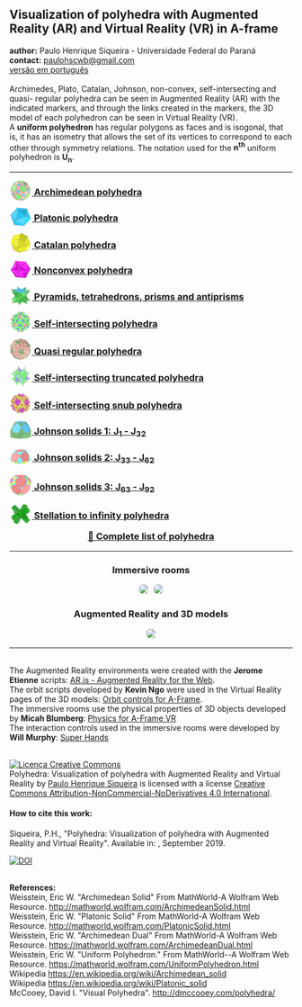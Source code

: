 <link rel="stylesheet" href="scripts/style.css">
<link rel="icon" type="image/png" href="archimedes/vr/salas/imagens/icone.png">
<h2>Visualization of polyhedra with Augmented Reality (AR) and Virtual Reality (VR) in A-frame</h2>
 <b>author:</b> Paulo Henrique Siqueira - Universidade Federal do Paraná
 <br><b>contact:</b> <a href="#">paulohscwb@gmail.com</a>
 <br><a href="https://paulohscwb.github.io/polyhedra/pt-br/">versão em português</a>
 <br><br> Archimedes, Plato, Catalan, Johnson, non-convex, self-intersecting and quasi- regular polyhedra can be seen in Augmented Reality (AR) with the indicated markers, and through the links created in the markers, the 3D model of each polyhedron can be seen in Virtual Reality (VR).
 <br>A <b>uniform polyhedron</b> has regular polygons as faces and is isogonal, that is, it has an isometry that allows the set of its vertices to correspond to each other through symmetry relations. The notation used for the <b>n<sup>th</sup></b> uniform polyhedron is <b>U<sub>n</sub></b>.
<hr>
<h3 style="margin-top:3px"><a target="_blank" href="archimedes/"><img src="archimedes/ar/18A.png" style="margin-bottom:-10px" width="40"> Archimedean polyhedra</a></h3>
<h3 style="margin-top:3px"><a target="_blank" href="platonic/"><img src="platonic/ar/9A.png" style="margin-bottom:-10px" width="40"> Platonic polyhedra</a></h3>
<h3 style="margin-top:3px"><a target="_blank" href="catalan/"><img src="catalan/ar/168A.png" style="margin-bottom:-10px" width="40"> Catalan polyhedra</a></h3>
<h3 style="margin-top:3px"><a target="_blank" href="nonconvex/"><img src="nonconvex/ar/188A.png" style="margin-bottom:-10px" width="40"> Nonconvex polyhedra</a></h3>
<h3 style="margin-top:3px"><a target="_blank" href="polyhedron/"><img src="polyhedron/ar/103A.png" style="margin-bottom:-10px" width="40"> Pyramids, tetrahedrons, prisms and antiprisms</a></h3>
<h3 style="margin-top:3px"><a target="_blank" href="selfintersect/"><img src="selfintersect/ar/149A.png" style="margin-bottom:-10px" width="40"> Self-intersecting polyhedra</a></h3>
<h3 style="margin-top:3px"><a target="_blank" href="quasiregular/"><img src="quasiregular/ar/121A.png" style="margin-bottom:-10px" width="40"> Quasi regular polyhedra</a></h3>
<h3 style="margin-top:3px"><a target="_blank" href="selfintersecttruncated/"><img src="selfintersecttruncated/ar/97A.png" style="margin-bottom:-10px" width="40"> Self-intersecting truncated polyhedra</a></h3>
<h3 style="margin-top:3px"><a target="_blank" href="selfintersectsnub/"><img src="selfintersectsnub/ar/51A.png" style="margin-bottom:-10px" width="40"> Self-intersecting snub polyhedra</a></h3>
<h3 style="margin-top:3px"><a target="_blank" href="johnson1/"><img src="johnson1/ar/25A.png" style="margin-bottom:-10px" width="40"> Johnson solids 1: J<sub>1</sub> - J<sub>32</sub></a></h3>
<h3 style="margin-top:3px"><a target="_blank" href="johnson2/"><img src="johnson2/ar/17bA.png" style="margin-bottom:-10px" width="40"> Johnson solids 2: J<sub>33</sub> - J<sub>62</sub></a></h3>
<h3 style="margin-top:3px"><a target="_blank" href="johnson3/"><img src="johnson3/ar/223A.png" style="margin-bottom:-10px" width="40"> Johnson solids 3: J<sub>63</sub> - J<sub>92</sub></a></h3>
<h3 style="margin-top:3px"><a target="_blank" href="infinity/"><img src="infinity/ar/165A.png" style="margin-bottom:-10px" width="40"> Stellation to infinity polyhedra</a></h3>
<h3 style="margin-top:5px; text-align:center;"><a target="_blank" href="all/">&#x1f4c4; Complete list of polyhedra</a></h3>
<hr>
<h3 align="center">Immersive rooms</h3>
<p align="center"><img src="catalan/vr/salas/videos/catalan.gif" style="max-width: 47%; border-radius:5px; margin-right:10px" loading="lazy"/><img src="nonconvex/vr/salas/videos/nonconvex1.gif" style="max-width: 47%; border-radius:5px;" loading="lazy"/></p>
<h3 align="center">Augmented Reality and 3D models</h3>
<p align="center"><img src="johnson1/ar/johnson1.gif" style="max-width: 92%; border-radius:5px;" loading="lazy"/></p>
<hr>
<br>The Augmented Reality environments were created with the <b>Jerome Etienne</b> scripts: <a href="https://github.com/jeromeetienne/AR.js" target="_blank">AR.js - Augmented Reality for the Web</a>.
<br>The orbit scripts developed by <b>Kevin Ngo</b> were used in the Virtual Reality pages of the 3D models: <a href="https://github.com/supermedium/superframe/tree/master/components/orbit-controls/" target="_blank"> Orbit controls for A-Frame</a>.
<br>The immersive rooms use the physical properties of 3D objects developed by <b>Micah Blumberg</b>: <a  href="https://github.com/c-frame/aframe-physics-system" target="_blank"> Physics for A-Frame VR</a>
<br>The interaction controls used in the immersive rooms were developed by <b>Will Murphy</b>: <a  href="https://github.com/c-frame/aframe-super-hands-component" target="_blank"> Super Hands</a>
<br>

<br><a rel="license" href="http://creativecommons.org/licenses/by-nc-nd/4.0/"><img alt="Licença Creative Commons" style="border-width:0" src="https://i.creativecommons.org/l/by-nc-nd/4.0/88x31.png" loading="lazy"/></a><br /><span xmlns:dct="http://purl.org/dc/terms/" property="dct:title">Polyhedra: Visualization of polyhedra with Augmented Reality and Virtual Reality</span> by <a xmlns:cc="http://creativecommons.org/ns#" href="https://paulohscwb.github.io/polyhedra/" property="cc:attributionName" rel="cc:attributionURL">Paulo Henrique Siqueira</a> is licensed with a license <a rel="license" href="http://creativecommons.org/licenses/by-nc-nd/4.0/">Creative Commons Attribution-NonCommercial-NoDerivatives 4.0 International</a>.

<h4>How to cite this work:</h4> 
<p>Siqueira, P.H., "Polyhedra: Visualization of polyhedra with Augmented Reality and Virtual Reality". Available in: <https://paulohscwb.github.io/polyhedra/>, September 2019.</p>
<a target="_blank" href="https://doi.org/10.5281/zenodo.8271425"><img src="https://zenodo.org/badge/DOI/10.5281/zenodo.8271425.svg" alt="DOI"></a>

<br><b>References:</b>
<br>Weisstein, Eric W. "Archimedean Solid" From MathWorld-A Wolfram Web Resource. <a href="http://mathworld.wolfram.com/ArchimedeanSolid.html" target="_blank">http://mathworld.wolfram.com/ArchimedeanSolid.html</a>
<br>Weisstein, Eric W. "Platonic Solid" From MathWorld-A Wolfram Web Resource. <a href="http://mathworld.wolfram.com/PlatonicSolid.html" target="_blank">http://mathworld.wolfram.com/PlatonicSolid.html</a>
<br>Weisstein, Eric W. "Archimedean Dual" From MathWorld-A Wolfram Web Resource. <a href="https://mathworld.wolfram.com/ArchimedeanDual.html" target="_blank">https://mathworld.wolfram.com/ArchimedeanDual.html</a>
<br>Weisstein, Eric W. "Uniform Polyhedron." From MathWorld--A Wolfram Web Resource. <a href="https://mathworld.wolfram.com/UniformPolyhedron.html" target="_blank">https://mathworld.wolfram.com/UniformPolyhedron.html</a>
<br>Wikipedia <a href="https://en.wikipedia.org/wiki/Archimedean_solid" target="_blank">https://en.wikipedia.org/wiki/Archimedean_solid</a>
<br>Wikipedia <a href="https://en.wikipedia.org/wiki/en.wikipedia.org/wiki/Platonic_solid" target="_blank">https://en.wikipedia.org/wiki/Platonic_solid</a>
<br>McCooey, David I. "Visual Polyhedra". <a href="http://dmccooey.com/polyhedra/" target="_blank">http://dmccooey.com/polyhedra/</a>
